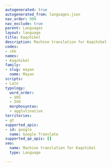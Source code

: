 ```yaml
---
autogenerated: true
autogenerated_from: languages.json
nav_order: 999
nav_exclude: true
parent: Languages
layout: language
title: Kaqchikel
description: Machine translation for Kaqchikel
codes:
- ckk
names:
- Kaqchikel
family:
- slug: mayan
  name: Mayan
scripts:
- Latn
typology:
  word_order:
  - VOS
  - SVO
  morphosyntax:
  - agglutinative
territories:
- gt
supported_apis:
- id: google
  name: Google Translate
supported_qe_apis: []
seo:
  name: Machine translation for Kaqchikel
  type: Language

---
```


